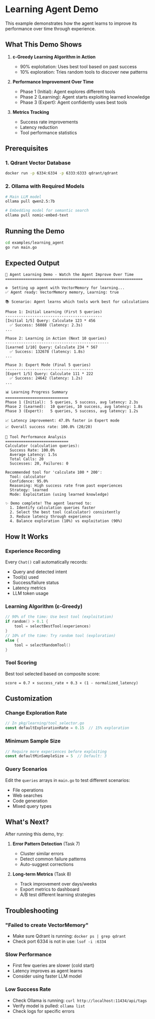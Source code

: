 # Learning Agent Demo

This example demonstrates how the agent learns to improve its performance over time through experience.

## What This Demo Shows

1. **ε-Greedy Learning Algorithm in Action**
   - 90% exploitation: Uses best tool based on past success
   - 10% exploration: Tries random tools to discover new patterns

2. **Performance Improvement Over Time**
   - Phase 1 (Initial): Agent explores different tools
   - Phase 2 (Learning): Agent starts exploiting learned knowledge
   - Phase 3 (Expert): Agent confidently uses best tools

3. **Metrics Tracking**
   - Success rate improvements
   - Latency reduction
   - Tool performance statistics

## Prerequisites

### 1. Qdrant Vector Database
```bash
docker run -p 6334:6334 -p 6333:6333 qdrant/qdrant
```

### 2. Ollama with Required Models
```bash
# Main LLM model
ollama pull qwen2.5:7b

# Embedding model for semantic search
ollama pull nomic-embed-text
```

## Running the Demo

```bash
cd examples/learning_agent
go run main.go
```

## Expected Output

```
🧠 Agent Learning Demo - Watch the Agent Improve Over Time
=============================================================

⚙️  Setting up agent with VectorMemory for learning...
✅ Agent ready: VectorMemory memory, Learning: true

📚 Scenario: Agent learns which tools work best for calculations

Phase 1: Initial Learning (First 5 queries)
-------------------------------------------
[Initial 1/5] Query: Calculate 123 * 456
  ✅ Success: 56088 (latency: 2.3s)
...

Phase 2: Learning in Action (Next 10 queries)
----------------------------------------------
[Learned 1/10] Query: Calculate 234 * 567
  ✅ Success: 132678 (latency: 1.8s)
...

Phase 3: Expert Mode (Final 5 queries)
---------------------------------------
[Expert 1/5] Query: Calculate 111 * 222
  ✅ Success: 24642 (latency: 1.2s)
...

📊 Learning Progress Summary
============================
Phase 1 (Initial):  5 queries, 5 success, avg latency: 2.3s
Phase 2 (Learned):  10 queries, 10 success, avg latency: 1.8s
Phase 3 (Expert):   5 queries, 5 success, avg latency: 1.2s

📈 Latency improvement: 47.8% faster in Expert mode
📈 Overall success rate: 100.0% (20/20)

🔧 Tool Performance Analysis
============================
Calculator (calculation queries):
  Success Rate: 100.0%
  Average Latency: 1.5s
  Total Calls: 20
  Successes: 20, Failures: 0

Recommended tool for 'calculate 100 * 200':
  Tool: calculator
  Confidence: 95.0%
  Reasoning: High success rate from past experiences
  Strategy: learned
  Mode: Exploitation (using learned knowledge)

✨ Demo complete! The agent learned to:
  1. Identify calculation queries faster
  2. Select the best tool (calculator) consistently
  3. Reduce latency through experience
  4. Balance exploration (10%) vs exploitation (90%)
```

## How It Works

### Experience Recording
Every `Chat()` call automatically records:
- Query and detected intent
- Tool(s) used
- Success/failure status
- Latency metrics
- LLM token usage

### Learning Algorithm (ε-Greedy)

```go
// 90% of the time: Use best tool (exploitation)
if random() > 0.1 {
    tool = selectBestTool(experiences)
}
// 10% of the time: Try random tool (exploration)
else {
    tool = selectRandomTool()
}
```

### Tool Scoring
Best tool selected based on composite score:
```
score = 0.7 × success_rate + 0.3 × (1 - normalized_latency)
```

## Customization

### Change Exploration Rate
```go
// In pkg/learning/tool_selector.go
const defaultExplorationRate = 0.15  // 15% exploration
```

### Minimum Sample Size
```go
// Require more experiences before exploiting
const defaultMinSampleSize = 5  // Default: 3
```

### Query Scenarios
Edit the `queries` arrays in `main.go` to test different scenarios:
- File operations
- Web searches
- Code generation
- Mixed query types

## What's Next?

After running this demo, try:

1. **Error Pattern Detection** (Task 7)
   - Cluster similar errors
   - Detect common failure patterns
   - Auto-suggest corrections

2. **Long-term Metrics** (Task 8)
   - Track improvement over days/weeks
   - Export metrics to dashboard
   - A/B test different learning strategies

## Troubleshooting

### "Failed to create VectorMemory"
- Make sure Qdrant is running: `docker ps | grep qdrant`
- Check port 6334 is not in use: `lsof -i :6334`

### Slow Performance
- First few queries are slower (cold start)
- Latency improves as agent learns
- Consider using faster LLM model

### Low Success Rate
- Check Ollama is running: `curl http://localhost:11434/api/tags`
- Verify model is pulled: `ollama list`
- Check logs for specific errors
